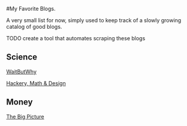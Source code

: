 #My Favorite Blogs. 

A very small list for now, simply used to keep track of a slowly growing catalog of good blogs.

TODO create a tool that automates scraping these blogs

## Science
[WaitButWhy](http://waitbutwhy.com/)

[Hackery, Math & Design](http://acko.net/)

## Money
[The Big Picture](http://www.ritholtz.com/blog/)
